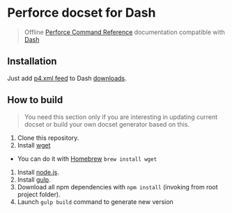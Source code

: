 # Perforce docset for Dash

> Offline [Perforce Command Reference](http://www.perforce.com/perforce/doc.current/manuals/cmdref/) documentation compatible with [Dash](http://kapeli.com/dash)

## Installation

Just add [p4.xml feed](https://raw.github.com/outcoldman/perforce-docset/master/feeds/p4.xml) to Dash [downloads](http://kapeli.com/guide/guide#downloadingDashDocsets). 

## How to build

> You need this section only if you are interesting in updating current docset or build your own docset generator based on this.

1. Clone this repository.
1. Install [wget](https://www.gnu.org/software/wget/)
  * You can do it with [Homebrew](http://brew.sh/) `brew install wget`
1. Install [node.js](nodejs.org).
1. Install [gulp](http://gulpjs.com/).
1. Download all npm dependencies with `npm install` (invoking from root project folder).
1. Launch `gulp build` command to generate new version